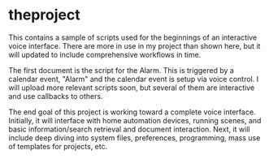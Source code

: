 theproject
==========

This contains a sample of scripts used for the beginnings of an interactive voice interface.
There are more in use in my project than shown here, but it will updated to include comprehensive workflows in time.

The first document is the script for the Alarm.
This is triggered by a calendar event, "Alarm" and the calendar event is setup via voice control.
I will upload more relevant scripts soon, but several of them are interactive and use callbacks to others.

The end goal of this project is working toward a complete voice interface.
Initially, it will interface with home automation devices, running scenes, and basic information/search retrieval and document interaction.
Next, it will include deep diving into system files, preferences, programming, mass use of templates for projects, etc.

